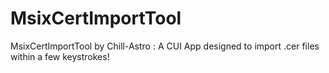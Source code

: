 # MsixCertImportTool
MsixCertImportTool by Chill-Astro : A CUI App designed to import .cer files within a few keystrokes!
